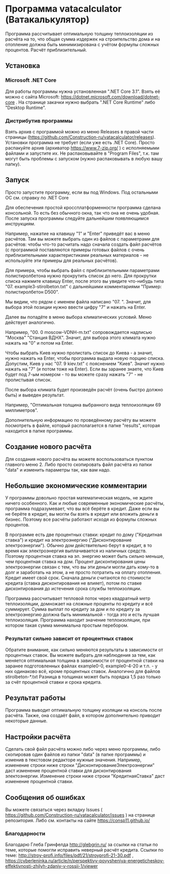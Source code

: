 # Программа vatacalculator (Ватакалькулятор)
Программа рассчитывает оптимальную толщину теплоизоляции из расчёта на то, что общая сумма издержек на строительство дома и на отопление должна быть минимизирована с учётом формулы сложных процентов. Расчёт приблизительный.

## Установка

### Microsoft .NET Core
Для работы программы нужна установленная ".NET Core 3.1". Взять её можно с сайта Microsoft: https://dotnet.microsoft.com/download/dotnet-core . На странице закачки нужно выбрать ".NET Core Runtime" либо "Desktop Runtime".

### Дистрибутив программы
Взять архив с программой можно из меню Releases в правой части страницы (https://github.com/Construction-ru/vatacalculator/releases).
Установки программа не требует (если уже есть .NET Core).
Просто распакуйте архив (архиватор https://www.7-zip.org/ ) с исполняемыми файлами и запустите их. Не распаковывайте в "Program Files", т.к. там могут быть проблемы с запуском (нужно распаковывать в любую вашу папку).


## Запуск
Просто запустите программу, если вы под Windows. Под остальными ОС см. справку по .NET Core

Для обеспечения простой кроссплатформенности программа сделана консольной. То есть без обычного окна, так что она не очень удобная.
После запуска программы следуйте дальнейшим появляющимся инструкциям.

Например, нажатие на клавишу "1" и "Enter" приведёт вас в меню расчётов. Там вы можете выбрать один из файлов с параметрами для расчётов: чтобы что-то расчитать надо сначала создать файл расчётов (с программой поставляются примеры готовых файлов с очень приблизительными характеристиками реальных материалов - не используйте эти примеры для реальных расчётов).

Для примера, чтобы выбрать файл с приблизительными параметрами полистиролбетона нужно прокрутить список до него. Для прокрутки списка нажмите клавишу Enter, после этого вы увидите что-нибудь типа "07. example3-stirolbeton.txt" с дальнейшими комментариями "Пример: полистиролбетон D500".


Мы видим, что рядом с именем файла написано "07. ". Значит, для выбора этой позиции нужно ввести цифру "7" и нажать на Enter.

Далее вы попадёте в меню выбора климатических условий. Меню действует аналогично.

Например, "00. 0 moscow-VDNH-m.txt" сопровождается надписью "Москва" "Станция ВДНХ". Значит, для выбора этого климата нужно нажать на "0" и потом на Enter.

Чтобы выбрать Киев нужно пролистать список до Киева - а значит, нужно нажать на Enter, чтобы программа выдала новую порцию списка.
Допустим, Киев у нас "07. 9 kiev.txt" с пояснением "Киев". Значит нужно нажать на "7" (и потом тоже на Enter). Если вы заранее знаете, что Киев будет под 7-ым номером - то вы можете сразу нажать "7" - не пролистывая список.

После выбора климата будет произведён расчёт (очень быстро должно быть) и выведен результат.

Например, "Оптимальная толщина выбранного вида теплоизоляции 69 миллиметров".

Дополнительную информацию по проведённому расчёту вы можете посмотреть в файле, который располагается в папке "results", которая находится в папке программы.

## Создание нового расчёта
Для создания нового расчёта вы можете воспользоваться пунктом главного меню 2. Либо просто скопировать файл расчёта из папки "data" и изменить параметры так, как вам надо.

## Небольшие экономические комментарии

У программы довольно простая математическая модель, не ждите ничего особенного.
Как и любые современные экономические расчёты, программа подразумевает, что вы всё берёте в кредит. Даже если вы не берёте в кредит, вы могли бы взять в кредит или вложить деньги в бизнес. Поэтому все расчёты работают исходя из формулы сложных процентов.

В программе есть две процентных ставки: кредит по дому ("Кредитная ставка") и кредит на электроэнергию ("Дисконтирование электроэнергии").
Обычно дом действительно берут в кредит, в то время как электроэнергия выплачивается из наличных средств. Поэтому процентная ставка на эл. энергию может быть сильно меньше, чем процентная ставка на дом. Процент дисконтирования цены электроэнергии связан с тем, что вы эти деньги могли дать кому-то в долг и заработать на этом, а не просто потратить на оплату отопления.
Кредит имеет свой срок. Сначала деньги считаются по стоимости кредита (ставка дисконтирования не влияет), потом по ставке дисконтирования до истечения срока службы теплоизоляции.

Программа рассчитывает тепловой поток через квадратный метр теплоизоляции, домножает на сложные проценты по кредиту и всё суммирует. Сумма выплат по кредиту за дом и по кредиту за электроэнергию должна быть минимальной - тогда это и есть лучшая теплоизоляция. Программа находит значение теплоизоляции, при котором такая сумма минимальна простым перебором.

### Результат сильно зависит от процентных ставок
Обратите внимание, как сильно меняются результаты в зависимости от процентных ставок. Вы можете выбрать для наблюдения за тем, как меняется оптимальная толщина в зависимости от процентной ставки на заранее подготовленных файлах example0-0, example0-4-20 и т.п. - у них одинаково всё, кроме процентных ставок. Аналогично для файлов stirolbeton-*.txt
Разница в толщинах может быть порядка 1,5 раз только за счёт процентной ставки и срока кредита.

## Результат работы
Программа выводит оптимальную толщину изоляции на консоль после расчёта.
Также, она создаёт файл, в котором дополнительно приводит некоторые данные.

## Настройки расчёта
Сделать свой файл расчёта можно либо через меню программы, либо скопировав один файлов из папки "data" (в папке программы) и изменив в текстовом редакторе нужные значения.
Например, изменение строки ниже строки "ДисконтированиеЭлектроэнергии" даст изменение процентной ставки для дисконтирования электоэнергии.
Изменение строки ниже строки "КредитнаяСтавка" даст изменение процентной ставки.

## Сообщения об ошибках
Вы можете связаться через вкладку Issues ( https://github.com/Construction-ru/vatacalculator/issues ) на странице репозитория.
Либо см. контакты на сайте https://consp11.github.io/

### Благодарности
Благодарю Глеба Гринфелда http://glebgrin.ru/ за ссылки на статьи по теме, которые помогли исправить неверный расчёт кредита.
Ссылки по теме: http://stroy-profi.info/files/pdf/21/stroyprofi-21-30.pdf , https://cyberleninka.ru/article/n/perspektivy-povysheniya-energeticheskoy-effektivnosti-zhilyh-zdaniy-v-rossii-1/viewer

